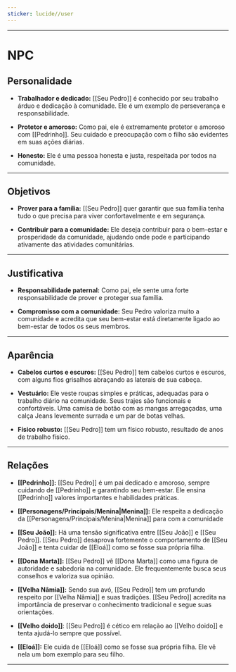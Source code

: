```yaml
---
sticker: lucide//user
---
```

---
# NPC

## Personalidade

- **Trabalhador e dedicado:** [[Seu Pedro]] é conhecido por seu trabalho árduo e dedicação à comunidade. Ele é um exemplo de perseverança e responsabilidade.

- **Protetor e amoroso:** Como pai, ele é extremamente protetor e amoroso com [[Pedrinho]]. Seu cuidado e preocupação com o filho são evidentes em suas ações diárias.

- **Honesto:** Ele é uma pessoa honesta e justa, respeitada por todos na comunidade. 

---
## Objetivos

- **Prover para a família:** [[Seu Pedro]] quer garantir que sua família tenha tudo o que precisa para viver confortavelmente e em segurança.

- **Contribuir para a comunidade:** Ele deseja contribuir para o bem-estar e prosperidade da comunidade, ajudando onde pode e participando ativamente das atividades comunitárias.

---
## Justificativa

- **Responsabilidade paternal:** Como pai, ele sente uma forte responsabilidade de prover e proteger sua família.

- **Compromisso com a comunidade:** Seu Pedro valoriza muito a comunidade e acredita que seu bem-estar está diretamente ligado ao bem-estar de todos os seus membros.

---
## Aparência 

- **Cabelos curtos e escuros:** [[Seu Pedro]] tem cabelos curtos e escuros, com alguns fios grisalhos abraçando as laterais de sua cabeça.

- **Vestuário:** Ele veste roupas simples e práticas, adequadas para o trabalho diário na comunidade. Seus trajes são funcionais e confortáveis. Uma camisa de botão com as mangas arregaçadas, uma calça Jeans levemente surrada e um par de botas velhas.

- **Físico robusto:** [[Seu Pedro]] tem um físico robusto, resultado de anos de trabalho físico.

---
## Relações

- **[[Pedrinho]]:** [[Seu Pedro]] é um pai dedicado e amoroso, sempre cuidando de [[Pedrinho]] e garantindo seu bem-estar. Ele ensina [[Pedrinho]] valores importantes e habilidades práticas.

-  **[[Personagens/Principais/Menina|Menina]]:** Ele respeita a dedicação da [[Personagens/Principais/Menina|Menina]] para com a comunidade

- **[[Seu João]]:** Há uma tensão significativa entre [[Seu João]] e [[Seu Pedro]]. [[Seu Pedro]] desaprova fortemente o comportamento de [[Seu João]] e tenta cuidar de [[Eloá]] como se fosse sua própria filha.

- **[[Dona Marta]]:** [[Seu Pedro]] vê [[Dona Marta]] como uma figura de autoridade e sabedoria na comunidade. Ele frequentemente busca seus conselhos e valoriza sua opinião.

- **[[Velha Nâmia]]:** Sendo sua avó, [[Seu Pedro]] tem um profundo respeito por [[Velha Nâmia]] e suas tradições. [[Seu Pedro]] acredita na importância de preservar o conhecimento tradicional e segue suas orientações.

- **[[Velho doido]]**: [[Seu Pedro]] é cético em relação ao [[Velho doido]] e tenta ajudá-lo sempre que possível.

- **[[Eloá]]:** Ele cuida de [[Eloá]] como se fosse sua própria filha. Ele vê nela um bom exemplo para seu filho.

---
